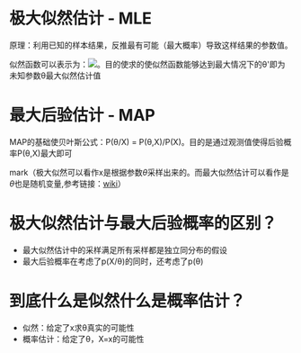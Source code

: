 # 极大似然估计 - MLE
原理：利用已知的样本结果，反推最有可能（最大概率）导致这样结果的参数值。

似然函数可以表示为：![](https://tva1.sinaimg.cn/large/006y8mN6gy1g924j4sibwj306g00r0sk.jpg)。目的使求的使似然函数能够达到最大情况下的θ'即为未知参数θ最大似然估计值

# 最大后验估计 - MAP
MAP的基础使贝叶斯公式：P(θ/X) = P(θ,X)/P(X)。目的是通过观测值使得后验概率P(θ,X)最大即可



mark（极大似然可以看作x是根据参数$\theta$采样出来的。而最大似然估计可以看作是$\theta$也是随机变量,参考链接：[wiki](https://en.wikipedia.org/wiki/Maximum_a_posteriori_estimation)）

# 极大似然估计与最大后验概率的区别？
- 最大似然估计中的采样满足所有采样都是独立同分布的假设
- 最大后验概率在考虑了p(X/θ)的同时，还考虑了p(θ)

# 到底什么是似然什么是概率估计？
- 似然：给定了x求θ真实的可能性
- 概率估计：给定了θ，X=x的可能性
